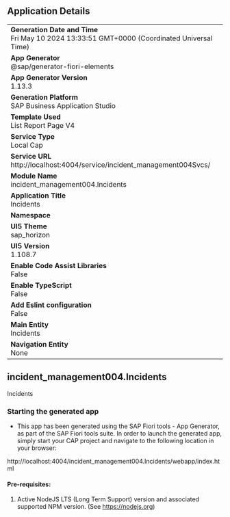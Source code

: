 ## Application Details
|               |
| ------------- |
|**Generation Date and Time**<br>Fri May 10 2024 13:33:51 GMT+0000 (Coordinated Universal Time)|
|**App Generator**<br>@sap/generator-fiori-elements|
|**App Generator Version**<br>1.13.3|
|**Generation Platform**<br>SAP Business Application Studio|
|**Template Used**<br>List Report Page V4|
|**Service Type**<br>Local Cap|
|**Service URL**<br>http://localhost:4004/service/incident_management004Svcs/
|**Module Name**<br>incident_management004.Incidents|
|**Application Title**<br>Incidents|
|**Namespace**<br>|
|**UI5 Theme**<br>sap_horizon|
|**UI5 Version**<br>1.108.7|
|**Enable Code Assist Libraries**<br>False|
|**Enable TypeScript**<br>False|
|**Add Eslint configuration**<br>False|
|**Main Entity**<br>Incidents|
|**Navigation Entity**<br>None|

## incident_management004.Incidents

Incidents

### Starting the generated app

-   This app has been generated using the SAP Fiori tools - App Generator, as part of the SAP Fiori tools suite.  In order to launch the generated app, simply start your CAP project and navigate to the following location in your browser:

http://localhost:4004/incident_management004.Incidents/webapp/index.html

#### Pre-requisites:

1. Active NodeJS LTS (Long Term Support) version and associated supported NPM version.  (See https://nodejs.org)


